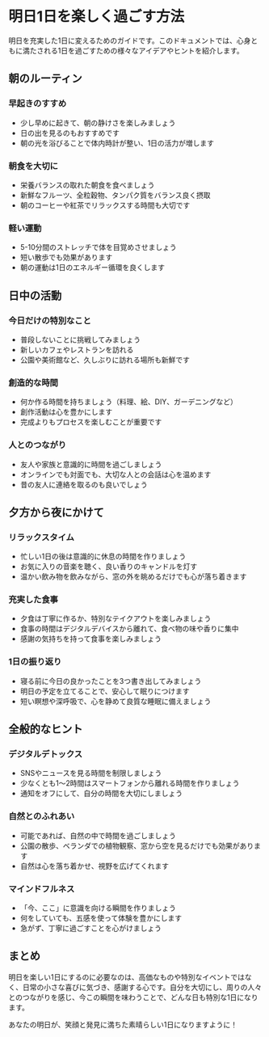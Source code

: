 # 明日1日を楽しく過ごす方法

明日を充実した1日に変えるためのガイドです。このドキュメントでは、心身ともに満たされる1日を過ごすための様々なアイデアやヒントを紹介します。

## 朝のルーティン

### 早起きのすすめ
- 少し早めに起きて、朝の静けさを楽しみましょう
- 日の出を見るのもおすすめです
- 朝の光を浴びることで体内時計が整い、1日の活力が増します

### 朝食を大切に
- 栄養バランスの取れた朝食を食べましょう
- 新鮮なフルーツ、全粒穀物、タンパク質をバランス良く摂取
- 朝のコーヒーや紅茶でリラックスする時間も大切です

### 軽い運動
- 5-10分間のストレッチで体を目覚めさせましょう
- 短い散歩でも効果があります
- 朝の運動は1日のエネルギー循環を良くします

## 日中の活動

### 今日だけの特別なこと
- 普段しないことに挑戦してみましょう
- 新しいカフェやレストランを訪れる
- 公園や美術館など、久しぶりに訪れる場所も新鮮です

### 創造的な時間
- 何か作る時間を持ちましょう（料理、絵、DIY、ガーデニングなど）
- 創作活動は心を豊かにします
- 完成よりもプロセスを楽しむことが重要です

### 人とのつながり
- 友人や家族と意識的に時間を過ごしましょう
- オンラインでも対面でも、大切な人との会話は心を温めます
- 昔の友人に連絡を取るのも良いでしょう

## 夕方から夜にかけて

### リラックスタイム
- 忙しい1日の後は意識的に休息の時間を作りましょう
- お気に入りの音楽を聴く、良い香りのキャンドルを灯す
- 温かい飲み物を飲みながら、窓の外を眺めるだけでも心が落ち着きます

### 充実した食事
- 夕食は丁寧に作るか、特別なテイクアウトを楽しみましょう
- 食事の時間はデジタルデバイスから離れて、食べ物の味や香りに集中
- 感謝の気持ちを持って食事を楽しみましょう

### 1日の振り返り
- 寝る前に今日の良かったことを3つ書き出してみましょう
- 明日の予定を立てることで、安心して眠りにつけます
- 短い瞑想や深呼吸で、心を静めて良質な睡眠に備えましょう

## 全般的なヒント

### デジタルデトックス
- SNSやニュースを見る時間を制限しましょう
- 少なくとも1〜2時間はスマートフォンから離れる時間を作りましょう
- 通知をオフにして、自分の時間を大切にしましょう

### 自然とのふれあい
- 可能であれば、自然の中で時間を過ごしましょう
- 公園の散歩、ベランダでの植物観察、窓から空を見るだけでも効果があります
- 自然は心を落ち着かせ、視野を広げてくれます

### マインドフルネス
- 「今、ここ」に意識を向ける瞬間を作りましょう
- 何をしていても、五感を使って体験を豊かにします
- 急がず、丁寧に過ごすことを心がけましょう

## まとめ

明日を楽しい1日にするのに必要なのは、高価なものや特別なイベントではなく、日常の小さな喜びに気づき、感謝する心です。自分を大切にし、周りの人々とのつながりを感じ、今この瞬間を味わうことで、どんな日も特別な1日になります。

あなたの明日が、笑顔と発見に満ちた素晴らしい1日になりますように！